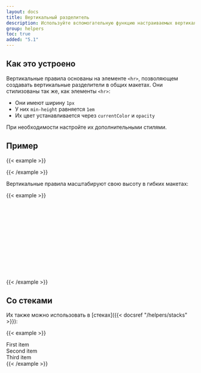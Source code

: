 ```yaml
---
layout: docs
title: Вертикальный разделитель
description: Используйте вспомогательную функцию настраиваемых вертикальных правил для создания вертикальных разделителей, таких как элемент `<hr>`.
group: helpers
toc: true
added: "5.1"
---
```


## Как это устроено

Вертикальные правила основаны на элементе `<hr>`, позволяющем создавать вертикальные разделители в общих макетах. Они стилизованы так же, как элементы `<hr>`:

- Они имеют ширину `1px`
- У них `min-height` равняется `1em`
- Их цвет устанавливается через `currentColor` и `opacity`

При необходимости настройте их дополнительными стилями.

## Пример

{{< example >}}
<div class="vr"></div>
{{< /example >}}

Вертикальные правила масштабируют свою высоту в гибких макетах:

{{< example >}}
<div class="d-flex" style="height: 200px;">
  <div class="vr"></div>
</div>
{{< /example >}}

## Со стеками

Их также можно использовать в [стеках]({{< docsref "/helpers/stacks" >}}):

{{< example >}}
<div class="hstack gap-3">
  <div class="bg-body-tertiary border">First item</div>
  <div class="bg-body-tertiary border ms-auto">Second item</div>
  <div class="vr"></div>
  <div class="bg-body-tertiary border">Third item</div>
</div>
{{< /example >}}

